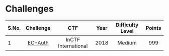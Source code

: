 # Challenges

| S.No. | Challenge           | CTF                 | Year | Difficulty Level | Points |
|-------|:-------------------:|:-------------------:|:----:|:----------------:|:------:|
| 1     |[EC-Auth](EC-Auth/)  | InCTF International | 2018 | Medium           | 999    |
